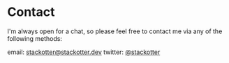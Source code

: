 # Contact

I'm always open for a chat, so please feel free to contact me via any of the following methods:

email: [stackotter@stackotter.dev](mailto:stackotter@stackotter.dev)
twitter: [@stackotter](https://twitter.com/stackotter)